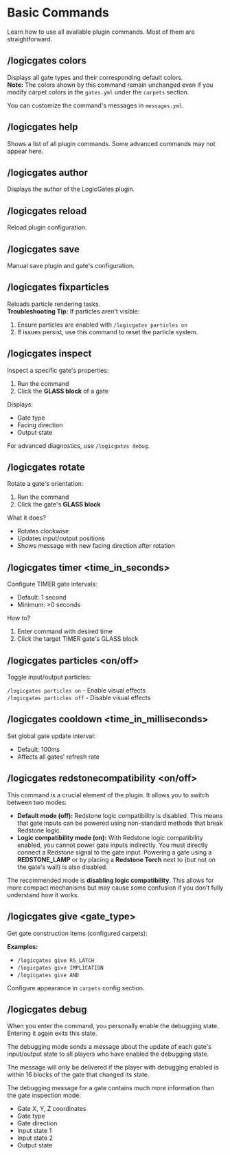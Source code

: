 # Basic Commands

Learn how to use all available plugin commands. Most of them are straightforward.

## /logicgates colors  
Displays all gate types and their corresponding default colors.  
**Note:** The colors shown by this command remain unchanged even if you modify carpet colors in the `gates.yml` under the `carpets` section.

You can customize the command's messages in `messages.yml`.

## /logicgates help  
Shows a list of all plugin commands. Some advanced commands may not appear here.

## /logicgates author  
Displays the author of the LogicGates plugin.

## /logicgates reload
Reload plugin configuration.

## /logicgates save
Manual save plugin and gate's configuration.

## /logicgates fixparticles  
Reloads particle rendering tasks.  
**Troubleshooting Tip:** If particles aren't visible:  

1. Ensure particles are enabled with `/logicgates particles on`  
2. If issues persist, use this command to reset the particle system.

## /logicgates inspect  
Inspect a specific gate's properties:  

1. Run the command  
2. Click the **GLASS block** of a gate  

Displays:  

- Gate type  
- Facing direction  
- Output state  

For advanced diagnostics, use `/logicgates debug`.

## /logicgates rotate  
Rotate a gate's orientation:  

1. Run the command  
2. Click the gate's **GLASS block**  

What it does?

- Rotates clockwise  
- Updates input/output positions  
- Shows message with new facing direction after rotation

## /logicgates timer <time_in_seconds>  
Configure TIMER gate intervals:  

- Default: 1 second  
- Minimum: >0 seconds  

How to?

1. Enter command with desired time  
2. Click the target TIMER gate's GLASS block

## /logicgates particles <on/off>  
Toggle input/output particles:  

`/logicgates particles on` - Enable visual effects  
`/logicgates particles off` - Disable visual effects

## /logicgates cooldown <time_in_milliseconds>  
Set global gate update interval:

- Default: 100ms  
- Affects all gates' refresh rate

## /logicgates redstonecompatibility <on/off>  

This command is a crucial element of the plugin. It allows you to switch between two modes:  

- **Default mode (off):** Redstone logic compatibility is disabled. This means that gate inputs can be powered using non-standard methods that break Redstone logic.  
- **Logic compatibility mode (on):** With Redstone logic compatibility enabled, you cannot power gate inputs indirectly. You must directly connect a Redstone signal to the gate input. Powering a gate using a **REDSTONE_LAMP** or by placing a **Redstone Torch** next to (but not on the gate's wall) is also disabled.  

The recommended mode is **disabling logic compatibility**. This allows for more compact mechanisms but may cause some confusion if you don’t fully understand how it works.

## /logicgates give <gate_type>  
Get gate construction items (configured carpets):  

**Examples:**  

- `/logicgates give RS_LATCH`  
- `/logicgates give IMPLICATION`  
- `/logicgates give AND`  

Configure appearance in `carpets` config section.

## /logicgates debug  
When you enter the command, you personally enable the debugging state. Entering it again exits this state.  

The debugging mode sends a message about the update of each gate's input/output state to all players who have enabled the debugging state.  

The message will only be delivered if the player with debugging enabled is within 16 blocks of the gate that changed its state.  

The debugging message for a gate contains much more information than the gate inspection mode:  

- Gate X, Y, Z coordinates  
- Gate type  
- Gate direction  
- Input state 1  
- Input state 2  
- Output state